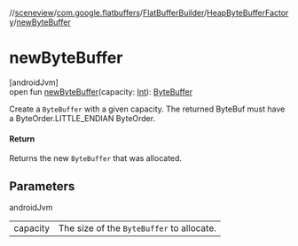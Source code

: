 //[sceneview](../../../../index.md)/[com.google.flatbuffers](../../index.md)/[FlatBufferBuilder](../index.md)/[HeapByteBufferFactory](index.md)/[newByteBuffer](new-byte-buffer.md)

# newByteBuffer

[androidJvm]\
open fun [newByteBuffer](new-byte-buffer.md)(capacity: [Int](https://kotlinlang.org/api/latest/jvm/stdlib/kotlin/-int/index.html)): [ByteBuffer](https://developer.android.com/reference/kotlin/java/nio/ByteBuffer.html)

Create a `ByteBuffer` with a given capacity. The returned ByteBuf must have a ByteOrder.LITTLE_ENDIAN ByteOrder.

#### Return

Returns the new `ByteBuffer` that was allocated.

## Parameters

androidJvm

| | |
|---|---|
| capacity | The size of the `ByteBuffer` to allocate. |
